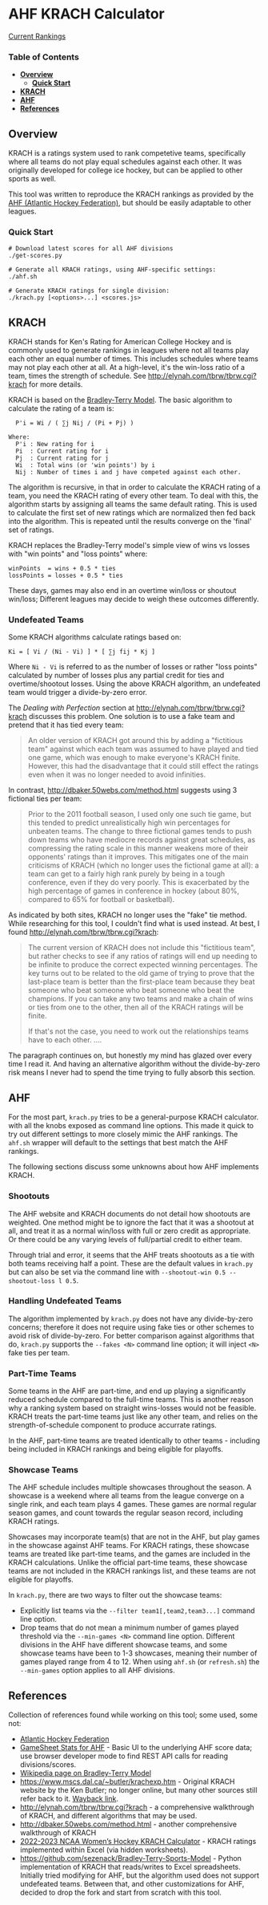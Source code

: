 # AHF KRACH Calculator

[Current Rankings](results/readme.md)

### Table of Contents

- **[Overview](#overview)**
  - **[Quick Start](#quick-start)**
- **[KRACH](#krach)**
- **[AHF](#ahf)**
- **[References](#references)**

## Overview

KRACH is a ratings system used to rank competetive teams, specifically where all teams do not play equal schedules against each other. It was originally developed for college ice hockey, but can be applied to other sports as well.

This tool was written to reproduce the KRACH rankings as provided by the [AHF (Atlantic Hockey Federation)](http://elynah.com/tbrw/tbrw.cgi?krach), but should be easily adaptable to other leagues.

### Quick Start

```
# Download latest scores for all AHF divisions
./get-scores.py

# Generate all KRACH ratings, using AHF-specific settings:
./ahf.sh

# Generate KRACH ratings for single division:
./krach.py [<options>...] <scores.js>
```

## KRACH

KRACH stands for Ken's Rating for American College Hockey and is commonly used to generate rankings in leagues where not all teams play each other an equal number of times. This includes schedules where teams may not play each other at all.  At a high-level, it's the win-loss ratio of a team, times the strength of schedule. See http://elynah.com/tbrw/tbrw.cgi?krach for more details.

KRACH is based on the [Bradley-Terry Model](https://en.wikipedia.org/wiki/Bradley%E2%80%93Terry_model).  The basic algorithm to calculate the rating of a team is:

```
  P'i = Wi / ( ∑j Nij / (Pi + Pj) )

Where:
  P'i : New rating for i
  Pi  : Current rating for i
  Pj  : Current rating for j
  Wi  : Total wins (or 'win points') by i
  Nij : Number of times i and j have competed against each other.
```

The algorithm is recursive, in that in order to calculate the KRACH rating of a team, you need the KRACH rating of every other team.  To deal with this, the algorithm starts by assigning all teams the same default rating.  This is used to calculate the first set of new ratings which are normalized then fed back into the algorithm.  This is repeated until the results converge on the 'final' set of ratings.

KRACH replaces the Bradley-Terry model's simple view of wins vs losses with "win points" and "loss points" where:

```
winPoints  = wins + 0.5 * ties
lossPoints = losses + 0.5 * ties
```

These days, games may also end in an overtime win/loss or shoutout win/loss; Different leagues may decide to weigh these outcomes differently.

### Undefeated Teams

Some KRACH algorithms calculate ratings based on:

```
Ki = [ Vi / (Ni - Vi) ] * [ ∑j fij * Kj ]
```

Where `Ni - Vi` is referred to as the number of losses or rather "loss points" calculated by number of losses plus any partial credit for ties and overtime/shootout losses.  Using the above KRACH algorithm, an undefeated team would trigger a divide-by-zero error.

The _Dealing with Perfection_ section at http://elynah.com/tbrw/tbrw.cgi?krach discusses this problem. One solution is to use a fake team and pretend that it has tied every team:

> An older version of KRACH got around this by adding a "fictitious team" against which each team was assumed to have played and tied one game, which was enough to make everyone's KRACH finite. However, this had the disadvantage that it could still effect the ratings even when it was no longer needed to avoid infinities.

In contrast, http://dbaker.50webs.com/method.html suggests using 3 fictional ties per team:

> Prior to the 2011 football season, I used only one such tie game, but this tended to predict unrealistically high win percentages for unbeaten teams. The change to three fictional games tends to push down teams who have mediocre records against great schedules, as compressing the rating scale in this manner weakens more of their opponents' ratings than it improves. This mitigates one of the main criticisms of KRACH (which no longer uses the fictional game at all): a team can get to a fairly high rank purely by being in a tough conference, even if they do very poorly. This is exacerbated by the high percentage of games in conference in hockey (about 80%, compared to 65% for football or basketball).

As indicated by both sites, KRACH no longer uses the "fake" tie method. While researching for this tool, I couldn't find what is used instead.  At best, I found http://elynah.com/tbrw/tbrw.cgi?krach:

> The current version of KRACH does not include this "fictitious team", but rather checks to see if any ratios of ratings will end up needing to be infinite to produce the correct expected winning percentages. The key turns out to be related to the old game of trying to prove that the last-place team is better than the first-place team because they beat someone who beat someone who beat someone who beat the champions. If you can take any two teams and make a chain of wins or ties from one to the other, then all of the KRACH ratings will be finite.
> 
> If that's not the case, you need to work out the relationships teams have to each other. ....

The paragraph continues on, but honestly my mind has glazed over every time I read it. And having an alternative algorithm without the divide-by-zero risk means I never had to spend the time trying to fully absorb this section.

## AHF

For the most part, `krach.py` tries to be a general-purpose KRACH calculator. with all the knobs exposed as command line options.  This made it quick to try out different settings to more closely mimic the AHF rankings.  The `ahf.sh` wrapper will default to the settings that best match the AHF rankings.

The following sections discuss some unknowns about how AHF implements KRACH.

### Shootouts

The AHF website and KRACH documents do not detail how shootouts are weighted.  One method might be to ignore the fact that it was a shootout at all, and treat it as a normal win/loss with full or zero credit as appropriate.  Or there could be any varying levels of full/partial credit to either team.

Through trial and error, it seems that the AHF treats shootouts as a tie with both teams receiving half a point.  These are the default values in `krach.py` but can also be set via the command line with `--shootout-win 0.5 --shootout-loss l 0.5`.

### Handling Undefeated Teams

The algorithm implemented by `krach.py` does not have any divide-by-zero concerns; therefore it does not require using fake ties or other schemes to avoid risk of divide-by-zero.  For better comparison against algorithms that do, `krach.py` supports the `--fakes <N>` command line option; it will inject `<N>` fake ties per team.

### Part-Time Teams

Some teams in the AHF are part-time, and end up playing a significantly reduced schedule compared to the full-time teams.  This is another reason why a ranking system based on straight wins-losses would not be feasible.  KRACH treats the part-time teams just like any other team, and relies on the strength-of-schedule component to produce accurrate ratings.

In the AHF, part-time teams are treated identically to other teams - including being included in KRACH rankings and being eligible for playoffs.

### Showcase Teams

The AHF schedule includes multiple showcases throughout the season. A showcase is a weekend where all teams from the league converge on a single rink, and each team plays 4 games.  These games are normal regular season games, and count towards the regular season record, including KRACH ratings.

Showcases may incorporate team(s) that are not in the AHF, but play games in the showcase against AHF teams. For KRACH ratings, these showcase teams are treated like part-time teams, and the games are included in the KRACH calculations.  Unlike the official part-time teams, these showcase teams are not included in the KRACH rankings list, and these teams are not eligible for playoffs.

In `krach.py`, there are two ways to filter out the showcase teams:
* Explicitly list teams via the `--filter team1[,team2,team3...]` command line option.
* Drop teams that do not mean a minimum number of games played threshold via the `--min-games <N>` command line option.
Different divisions in the AHF have different showcase teams, and some showcase teams have been to 1-3 showcases, meaning their number of games played range from 4 to 12. When using `ahf.sh` (or `refresh.sh`) the `--min-games` option applies to all AHF divisions.

## References

Collection of references found while working on this tool; some used, some not:
* [Atlantic Hockey Federation](https://atlantichockeyfederation.com/)
* [GameSheet Stats for AHF](https://gamesheetstats.com/seasons/1654/scores) - Basic UI to the underlying AHF score data; use browser developer mode to find REST API calls for reading divisions/scores.
* [Wikipedia page on Bradley-Terry Model](https://en.wikipedia.org/wiki/Bradley%E2%80%93Terry_model)
* https://www.mscs.dal.ca/~butler/krachexp.htm - Original KRACH website by the Ken Butler; no longer online, but many other sources still refer back to it. [Wayback link](https://web.archive.org/web/20100217160456/http://www.mscs.dal.ca/~butler/krachexp.htm).
* http://elynah.com/tbrw/tbrw.cgi?krach - a comprehensive walkthrough of KRACH, and different algorithms that may be used.
* http://dbaker.50webs.com/method.html - another comprehensive walkthrough of KRACH
* [2022-2023 NCAA Women’s Hockey KRACH Calculator](https://www.bcinterruption.com/boston-college-bc-eagles-mens-womens-hockey-ranking-calculators/23433182/2022-2023-ncaa-womens-hockey-krach-calculator) - KRACH ratings implemented within Excel (via hidden worksheets).
* https://github.com/sezenack/Bradley-Terry-Sports-Model - Python implementation of KRACH that reads/writes to Excel spreadsheets. Initially tried modifying for AHF, but the algorithm used does not support undefeated teams. Between that, and other customizations for AHF, decided to drop the fork and start from scratch with this tool.


